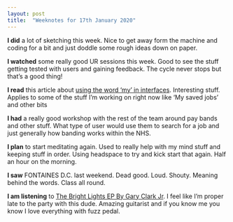 ```yaml
---
layout: post
title:  "Weeknotes for 17th January 2020"
---
```





**I did** a lot of sketching this week. Nice to get away form the machine and coding for a bit and just doddle some rough ideas down on paper.

**I watched** some really good UR sessions this week. Good to see the stuff getting tested with users and gaining feedback. The cycle never stops but that’s a good thing!

**I read** this article about [using the word ‘my’ in interfaces](https://medium.com/@jsaito/is-this-my-interface-or-yours-b09a7a795256). Interesting stuff. Applies to some of the stuff I’m working on right now like ‘My saved jobs’ and other bits

**I had** a really good workshop with the rest of the team around pay bands and other stuff. What type of user would use them to search for a job and just generally how banding works within the NHS.

**I plan** to start meditating again. Used to really help with my mind stuff and keeping stuff in order. Using headspace to try and kick start that again. Half an hour on the morning.

**I saw** FONTAINES D.C. last weekend. Dead good. Loud. Shouty. Meaning behind the words. Class all round.


**I am listening** to [The Bright Lights EP By Gary Clark Jr](https://open.spotify.com/album/4KTVPkJdjNjQtP8J6S67sG?si=u2cAH64hSKmt_sZoZE5wbQ). I feel like I’m proper late to the party with this dude. Amazing guitarist and if you know me you know I love everything with fuzz pedal.
